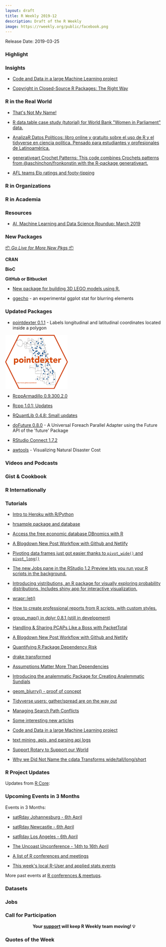 ```yaml
---
layout: draft
title: R Weekly 2019-12
description: Draft of the R Weekly
image: https://rweekly.org/public/facebook.png
---
```


Release Date: 2019-03-25


###  Highlight



### Insights

+ [Code and Data in a large Machine Learning project](https://edwinth.github.io/multiperson-project/)




+ [Copyright in Closed-Source R Packages: The Right Way](https://unconj.ca/blog/copyright-in-closed-source-r-packages-the-right-way.html)


### R in the Real World

+ [That's Not My Name!](http://adfi.gitlab.io/2019/03/15/thats-not-my-name/)

+ [R data.table case study (tutorial) for World Bank "Women in Parliament" data.](https://github.com/saghirb/WiP-rdatatable)


+ [AnalizaR Datos Políticos: libro online y gratuito sobre el uso de R y el tidyverse en ciencia política. Pensado para estudiantes y profesionales de Latinoamérica.](https://arcruz0.github.io/libroadp/)


+ [generativeart Crochet Patterns: This code combines Crochets patterns from @aschinchon/fronkonstin with the R-package generativeart. ](https://github.com/cutterkom/generativeart-crochet-patterns)

+ [AFL teams Elo ratings and footy-tipping](http://freerangestats.info/blog/2019/03/23/afl-elo)

###  R in Organizations



###  R in Academia



###  Resources


+ [AI, Machine Learning and Data Science Roundup: March 2019](https://blog.revolutionanalytics.com/2019/03/airoundup-march-2019.html)


###  New Packages

<p class="added-hostname"><a href="https://rweekly.org/live" target="_blank" class="externalLink">📦 <i>Go Live for More New Pkgs</i> 📦</a></p>

**CRAN**



**BioC**



**GitHub or Bitbucket**

+ [New package for building 3D LEGO models using R.](https://github.com/ryantimpe/brickr)


+ [ggecho](https://coolbutuseless.github.io/2019/03/22/ggecho-an-experimental-ggplot-stat-for-blurring-elements/)  - an experimental ggplot stat for blurring elements


### Updated Packages


+ [pointdexter  0.1.1](https://github.com/cenuno/pointdexter/issues/2) - Labels longitudinal and latitudinal coordinates located inside a polygon


<a href="https://cenuno.github.io/pointdexter/">
<img src="https://github.com/cenuno/pointdexter/raw/master/man/figures/logo.png" align="middle" width="200"/>
</a>

+ [RcppArmadillo 0.9.300.2.0](http://dirk.eddelbuettel.com/blog/2019/03/22#rcpparmadillo_0.9.300.2.0)


+ [Rcpp 1.0.1: Updates](http://dirk.eddelbuettel.com/blog/2019/03/17#rcpp_1.0.1)


+ [RQuantLib 0.4.8: Small updates](http://dirk.eddelbuettel.com/blog/2019/03/17#rquantlib_0.4.8)

+ [doFuture  0.8.0](https://cran.r-project.org/package=doFuture) - A Universal Foreach Parallel Adapter using the Future API of the 'future' Package

+ [RStudio Connect 1.7.2](https://blog.rstudio.com/2019/03/22/announcing-rstudio-connect-1-7-2/)


+ [awtools](https://austinwehrwein.com/data-visualization/awtoolsdisaster/) - Visualizing Natural Disaster Cost


###  Videos and Podcasts



### Gist & Cookbook



### R Internationally



###  Tutorials

+ [Intro to Heroku with R/Python](https://meysubb.github.io/sports%20analytics/2019/03/14/Heroku/)


+ [hrsample package and database](http://harry.ahlas.com/2019/03/17/hrsample-database/index.html)

+ [Access the free economic database DBnomics with R ](https://macro.nomics.world/article/2019-03/rdbnomics-tutorial/)

+ [A Blogdown New Post Workflow with Github and Netlify](https://www.garrickadenbuie.com/blog/blogdown-netlify-new-post-workflow/)

+ [Pivoting data frames just got easier thanks to `pivot_wide()` and `pivot_long()`](https://www.brodrigues.co/blog/2019-03-20-pivot/)

+ [The new Jobs pane in the RStudio 1.2 Preview lets you run your R scripts in the background.](https://blog.rstudio.com/2019/03/14/rstudio-1-2-jobs/)



+ [Introducing vistributions, an R package for visually exploring probability distributions. Includes shiny app for interactive visualization.](https://blog.rsquaredacademy.com/introducting-vistributions/)



+ [wrapr::let()](http://www.win-vector.com/blog/2019/03/wraprlet/)


+ [How to create professional reports from R scripts, with custom styles.](https://jozefhajnala.gitlab.io/r/r913-spin-with-style/)

+ [group_map() in dplyr 0.8.1 (still in development)](https://coolbutuseless.github.io/2019/03/17/group_map-in-dplyr-0.8.1-still-in-development/)

+ [Handling & Sharing PCAPs Like a Boss with PacketTotal](https://rud.is/b/2019/03/17/handling-sharing-pcaps-like-a-boss-with-packettotal/)



+ [A Blogdown New Post Workflow with Github and Netlify](https://www.garrickadenbuie.com/blog/blogdown-netlify-new-post-workflow/)

+ [Quantifying R Package Dependency Risk](http://www.win-vector.com/blog/2019/03/quantifying-r-package-dependency-risk/)

+ [drake transformed](https://ropensci.org/technotes/2019/03/18/drake-700/)


+ [Assumptions Matter More Than Dependencies](https://rud.is/b/2019/03/19/assumptions-matter-more-than-dependencies/)

+ [Introducing the analemmatic Package for Creating Analemmatic Sundials](https://coolbutuseless.github.io/2019/03/19/introducing-the-analemmatic-package-for-creating-analemmatic-sundials/)

+ [geom_blurry() - proof of concept](https://coolbutuseless.github.io/2019/03/19/geom_blurry-proof-of-concept/)


+ [Tidyverse users: gather/spread are on the way out](http://www.win-vector.com/blog/2019/03/tidyverse-users-gather-spread-are-on-the-way-out/)


+ [Managing Search Path Conflicts](http://feeds.feedburner.com/Blog/public/2019/03/19/managing-search-path-conflicts/)


+ [Some interesting new articles](http://ronaldrichman.co.za/2019/03/20/some-interesting-new-articles/)

+ [Code and Data in a large Machine Learning project](https://edwinth.github.io/multiperson-project/)



+ [text mining, apis, and parsing api logs](https://recology.info/2019/03/apis-text-mining-logs/)



+ [Support Rotary to Support our World](http://www.win-vector.com/blog/2019/03/support-rotary-to-support-our-world/)



+ [Why we Did Not Name the cdata Transforms wide/tall/long/short](http://www.win-vector.com/blog/2019/03/why-we-did-not-name-the-cdata-transforms-wide-tall-long-short/)



<!--<div class="post-more-begi
n></div><div class="post-more-end"></div>-->

###  R Project Updates

Updates from [R Core](http://developer.r-project.org/blosxom.cgi/R-devel/NEWS):


###  Upcoming Events in 3 Months

Events in 3 Months:

+ [satRday Johannesburg - 6th April](https://joburg2019.satrdays.org/)

+ [satRday Newcastle - 6th April](https://newcastle2019.satrdays.org/)

+ [satRday Los Angeles - 6th April](https://losangeles2019.satrdays.org/)

+ [The Uncoast Unconference - 14th to 16th April](http://uuconf.rbind.io/)

+ [A list of R conferences and meetings](https://jumpingrivers.github.io/meetingsR/events.html)

+ [This week's local R-User and applied stats events](https://community.rstudio.com/c/irl)

More past events at [R conferences & meetups](https://conf.rweekly.org).

### Datasets




### Jobs




###  Call for Participation


<p class="hide-support added-hostname support-rweekly" style="text-align: center;font-weight: bold;">Your <a class="non-visited externalLink" href="https://www.patreon.com/rweekly" onclick="pas(this)">support</a> will keep R Weekly team moving! 💡</p>

###  Quotes of the Week
